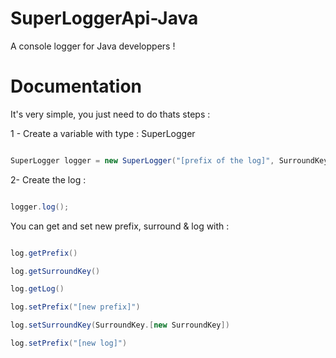 # SuperLoggerApi-Java
A console logger for Java developpers !

# Documentation

It's very simple, you just need to do thats steps :

1 - Create a variable with type : SuperLogger
```java

SuperLogger logger = new SuperLogger("[prefix of the log]", SurroundKey.[type of surround], "the log");

```

2- Create the log : 
```java 

logger.log();

```

You can get and set new prefix, surround & log with : 

```java

log.getPrefix()

log.getSurroundKey()

log.getLog()

log.setPrefix("[new prefix]")

log.setSurroundKey(SurroundKey.[new SurroundKey])

log.setPrefix("[new log]")

```
